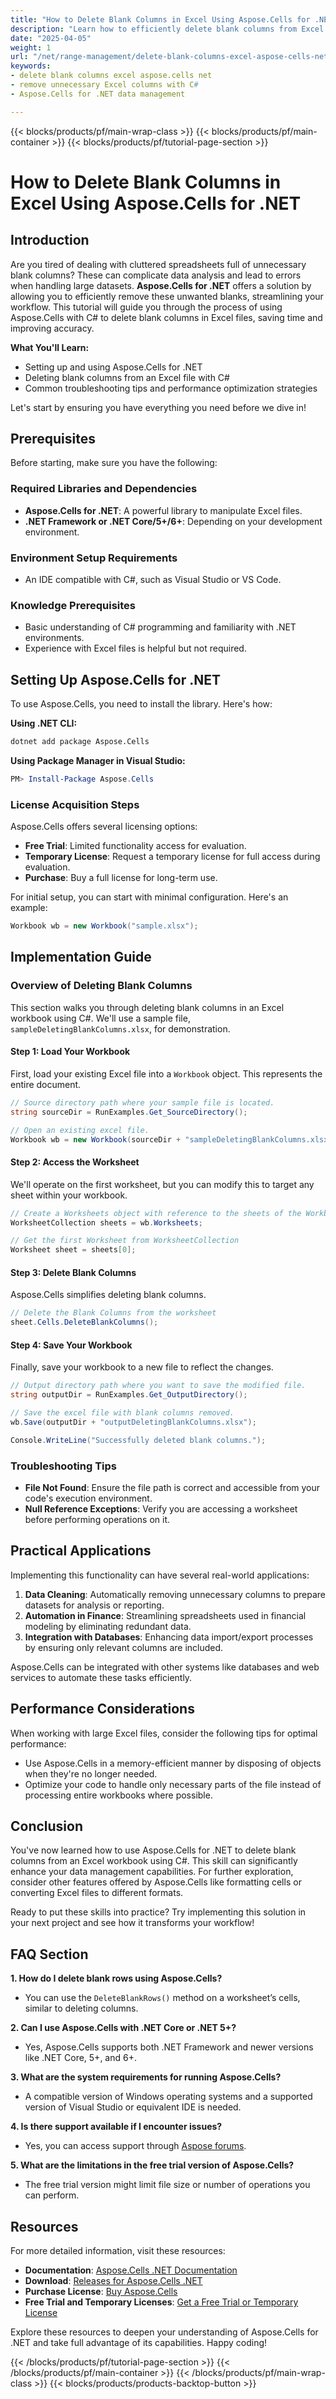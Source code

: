 ```yaml
---
title: "How to Delete Blank Columns in Excel Using Aspose.Cells for .NET (C# Guide)"
description: "Learn how to efficiently delete blank columns from Excel files using Aspose.Cells for .NET with this comprehensive C# guide. Enhance your data management skills today!"
date: "2025-04-05"
weight: 1
url: "/net/range-management/delete-blank-columns-excel-aspose-cells-net/"
keywords:
- delete blank columns excel aspose.cells net
- remove unnecessary Excel columns with C#
- Aspose.Cells for .NET data management

---
```


{{< blocks/products/pf/main-wrap-class >}}
{{< blocks/products/pf/main-container >}}
{{< blocks/products/pf/tutorial-page-section >}}


# How to Delete Blank Columns in Excel Using Aspose.Cells for .NET

## Introduction

Are you tired of dealing with cluttered spreadsheets full of unnecessary blank columns? These can complicate data analysis and lead to errors when handling large datasets. **Aspose.Cells for .NET** offers a solution by allowing you to efficiently remove these unwanted blanks, streamlining your workflow. This tutorial will guide you through the process of using Aspose.Cells with C# to delete blank columns in Excel files, saving time and improving accuracy.

**What You'll Learn:**
- Setting up and using Aspose.Cells for .NET
- Deleting blank columns from an Excel file with C#
- Common troubleshooting tips and performance optimization strategies

Let's start by ensuring you have everything you need before we dive in!

## Prerequisites

Before starting, make sure you have the following:

### Required Libraries and Dependencies
- **Aspose.Cells for .NET**: A powerful library to manipulate Excel files.
- **.NET Framework or .NET Core/5+/6+**: Depending on your development environment.

### Environment Setup Requirements
- An IDE compatible with C#, such as Visual Studio or VS Code.

### Knowledge Prerequisites
- Basic understanding of C# programming and familiarity with .NET environments.
- Experience with Excel files is helpful but not required.

## Setting Up Aspose.Cells for .NET

To use Aspose.Cells, you need to install the library. Here's how:

**Using .NET CLI:**
```bash
dotnet add package Aspose.Cells
```

**Using Package Manager in Visual Studio:**
```powershell
PM> Install-Package Aspose.Cells
```

### License Acquisition Steps

Aspose.Cells offers several licensing options:
- **Free Trial**: Limited functionality access for evaluation.
- **Temporary License**: Request a temporary license for full access during evaluation.
- **Purchase**: Buy a full license for long-term use.

For initial setup, you can start with minimal configuration. Here's an example:

```csharp
Workbook wb = new Workbook("sample.xlsx");
```

## Implementation Guide

### Overview of Deleting Blank Columns

This section walks you through deleting blank columns in an Excel workbook using C#. We'll use a sample file, `sampleDeletingBlankColumns.xlsx`, for demonstration.

#### Step 1: Load Your Workbook
First, load your existing Excel file into a `Workbook` object. This represents the entire document.

```csharp
// Source directory path where your sample file is located.
string sourceDir = RunExamples.Get_SourceDirectory();

// Open an existing excel file.
Workbook wb = new Workbook(sourceDir + "sampleDeletingBlankColumns.xlsx");
```

#### Step 2: Access the Worksheet
We'll operate on the first worksheet, but you can modify this to target any sheet within your workbook.

```csharp
// Create a Worksheets object with reference to the sheets of the Workbook.
WorksheetCollection sheets = wb.Worksheets;

// Get the first Worksheet from WorksheetCollection
Worksheet sheet = sheets[0];
```

#### Step 3: Delete Blank Columns
Aspose.Cells simplifies deleting blank columns.

```csharp
// Delete the Blank Columns from the worksheet
sheet.Cells.DeleteBlankColumns();
```

#### Step 4: Save Your Workbook
Finally, save your workbook to a new file to reflect the changes.

```csharp
// Output directory path where you want to save the modified file.
string outputDir = RunExamples.Get_OutputDirectory();

// Save the excel file with blank columns removed.
wb.Save(outputDir + "outputDeletingBlankColumns.xlsx");

Console.WriteLine("Successfully deleted blank columns.");
```

### Troubleshooting Tips
- **File Not Found**: Ensure the file path is correct and accessible from your code's execution environment.
- **Null Reference Exceptions**: Verify you are accessing a worksheet before performing operations on it.

## Practical Applications

Implementing this functionality can have several real-world applications:
1. **Data Cleaning**: Automatically removing unnecessary columns to prepare datasets for analysis or reporting.
2. **Automation in Finance**: Streamlining spreadsheets used in financial modeling by eliminating redundant data.
3. **Integration with Databases**: Enhancing data import/export processes by ensuring only relevant columns are included.

Aspose.Cells can be integrated with other systems like databases and web services to automate these tasks efficiently.

## Performance Considerations

When working with large Excel files, consider the following tips for optimal performance:
- Use Aspose.Cells in a memory-efficient manner by disposing of objects when they're no longer needed.
- Optimize your code to handle only necessary parts of the file instead of processing entire workbooks where possible.

## Conclusion

You've now learned how to use Aspose.Cells for .NET to delete blank columns from an Excel workbook using C#. This skill can significantly enhance your data management capabilities. For further exploration, consider other features offered by Aspose.Cells like formatting cells or converting Excel files to different formats.

Ready to put these skills into practice? Try implementing this solution in your next project and see how it transforms your workflow!

## FAQ Section

**1. How do I delete blank rows using Aspose.Cells?**
   - You can use the `DeleteBlankRows()` method on a worksheet’s cells, similar to deleting columns.

**2. Can I use Aspose.Cells with .NET Core or .NET 5+?**
   - Yes, Aspose.Cells supports both .NET Framework and newer versions like .NET Core, 5+, and 6+.

**3. What are the system requirements for running Aspose.Cells?**
   - A compatible version of Windows operating systems and a supported version of Visual Studio or equivalent IDE is needed.

**4. Is there support available if I encounter issues?**
   - Yes, you can access support through [Aspose forums](https://forum.aspose.com/c/cells/9).

**5. What are the limitations in the free trial version of Aspose.Cells?**
   - The free trial version might limit file size or number of operations you can perform.

## Resources

For more detailed information, visit these resources:
- **Documentation**: [Aspose.Cells .NET Documentation](https://reference.aspose.com/cells/net/)
- **Download**: [Releases for Aspose.Cells .NET](https://releases.aspose.com/cells/net/)
- **Purchase License**: [Buy Aspose.Cells](https://purchase.aspose.com/buy)
- **Free Trial and Temporary Licenses**: [Get a Free Trial or Temporary License](https://releases.aspose.com/cells/net/)

Explore these resources to deepen your understanding of Aspose.Cells for .NET and take full advantage of its capabilities. Happy coding!


{{< /blocks/products/pf/tutorial-page-section >}}
{{< /blocks/products/pf/main-container >}}
{{< /blocks/products/pf/main-wrap-class >}}
{{< blocks/products/products-backtop-button >}}
